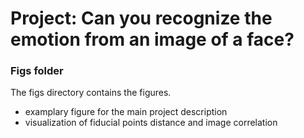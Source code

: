 # Project: Can you recognize the emotion from an image of a face?


### Figs folder

The figs directory contains the figures. 
- examplary figure for the main project description 
- visualization of fiducial points distance and image correlation
